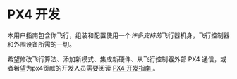 # PX4 开发

本用户指南包含你飞行，组装和配置使用一个*许多支持的*飞行器机身，飞行控制器和外围设备所需的一切。

希望修改飞行算法、添加新模式、集成新硬件、从飞行控制器外部 PX4 通信，或者希望为px4贡献的开发人员需要阅读 [ PX4 开发指南 ](http://dev.px4.io/) 。